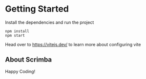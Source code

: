 # Getting Started
Install the dependencies and run the project
```
npm install
npm start
```

Head over to https://vitejs.dev/ to learn more about configuring vite
## About Scrimba

Happy Coding!
